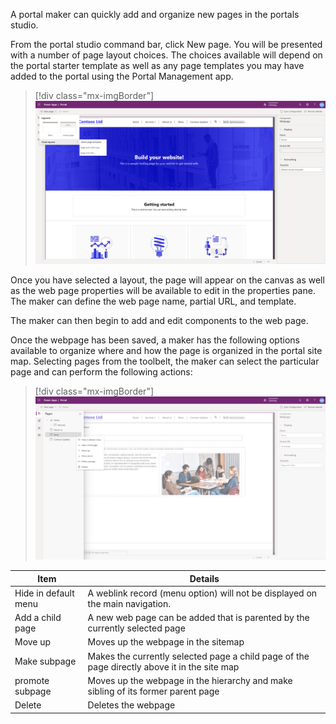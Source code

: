 A portal maker can quickly add and organize new pages in the portals studio.

From the portal studio command bar, click New page. You will be presented with a number of page layout choices.  The choices available will depend on the portal starter template as well as any page templates you may have added to the portal using the Portal Management app.

> [!div class="mx-imgBorder"]
> [![Add Web Page](../media/2-create-portal-page-ss.png)](../media/2-create-portal-page-ss.png#lightbox)

Once you have selected a layout, the page will appear on the canvas as well as the web page properties will be available to edit in the properties pane. The maker can define the web page name, partial URL, and template.

The maker can then begin to add and edit components to the web page.

Once the webpage has been saved, a maker has the following options available to organize where and how the page is organized in the portal site map. Selecting pages from the toolbelt, the maker can select the particular page and can perform the following actions:

> [!div class="mx-imgBorder"]
> [![Manage Portal Pages](../media/2-manage-portal-pages-ss.png)](../media/2-manage-portal-pages-ss.png#lightbox)

| Item | Details |
| -------------------- | ---- |
| Hide in default menu | A weblink record (menu option) will not be displayed on the main navigation.    |
| Add a child page     | A new web page can be added that is parented by the currently selected page     |
| Move up                     | Moves up the webpage in the sitemap      |
| Make subpage | Makes the currently selected page a child page of the page directly above it in the site map |
| promote subpage | Moves up the webpage in the hierarchy and make sibling of its former parent page |
| Delete | Deletes the webpage |

